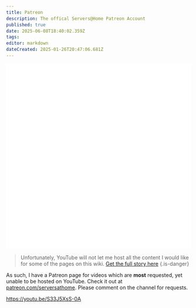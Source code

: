 ```yaml
---
title: Patreon
description: The offical Servers@Home Patreon Account
published: true
date: 2025-06-08T18:40:02.359Z
tags: 
editor: markdown
dateCreated: 2025-01-26T20:47:06.681Z
---
```


![](/patreon-light.png)

> Unfortunately, YouTube will not let me host all the content I would like for some of the pages on this wiki. [Get the full story here](https://blog.serversatho.me/youtube-vs-patreon/)
{.is-danger}


As such, I have a Patreon page for videos which are **most** requested, yet unable to be hosted on YouTube. Check it out at [patreon.com/serversathome](https://patreon.com/serversathome). Please comment on the channel for requests.

https://youtu.be/S33J5XsS-0A